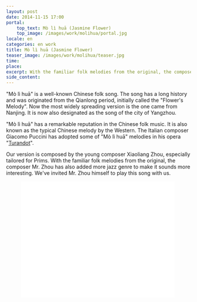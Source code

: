 ```yaml
---
layout: post
date: 2014-11-15 17:00
portal:
    top_text: Mò lì huā (Jasmine Flower)
    top_image: /images/work/molihua/portal.jpg
locale: en
categories: en work
title: Mò lì huā (Jasmine Flower)
teaser_image: /images/work/molihua/teaser.jpg
time:
place:
excerpt: With the familiar folk melodies from the original, the composer Mr. Zhou has also added more jazz genre to make it sounds more interesting.
side_content:
---
```


"Mò lì huā" is a well-known Chinese folk song. The song has a long history and was originated from the Qianlong period,
initially called the "Flower's Melody". Now the most widely spreading version is the one came from Nanjing.
It is now also designated as the song of the city of Yangzhou.

"Mò lì huā" has a remarkable reputation in the Chinese folk music. It is also known as the typical Chinese melody by the Western.
The Italian composer Giacomo Puccini has adopted some of "Mò lì huā" melodies in his opera
"<a href="https://www.youtube.com/watch?v=-PkS2HQj9ZE" target="_blank">Turandot</a>".

Our version is composed by the young composer Xiaoliang Zhou, especially tailored for Prims.
With the familiar folk melodies from the original, the composer Mr. Zhou has also added more jazz genre to make it sounds more interesting.
We've invited Mr. Zhou himself to play this song with us.

<figure class="video-container">
    <iframe width="420" height="315" src="//www.youtube.com/embed/m4X37CWHYyU" frameborder="0" allowfullscreen></iframe>
</figure>

